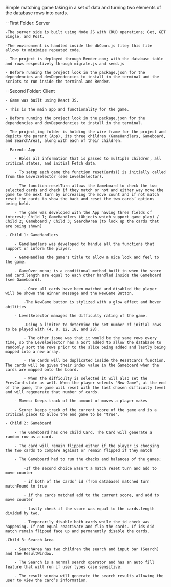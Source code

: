 Simple matching game taking in a set of data and turning two elements of the database rows into cards. 

--First Folder: Server

    -The server side is built using Node JS with CRUD operations; Get, GET Single, and Post. 
    
    -The environment is handled inside the dbConn.js file; this file allows to minimize repeated code. 
   
    - The project is deployed through Render.com; with the database table and rows respectively through migrate.js and seed.js
    
    - Before running the project look in the package.json for the dependencies and devDependencies to install in the terminal and the scripts to run inside the terminal and Render.


--Second Folder: Client

    - Game was built using React JS.

    - This is the main app and functionality for the game.
   
    - Before running the project look in the package.json for the dependencies and devDependencies to install in the terminal.
    
    - The project_img folder is holding the wire frame for the project and depicts the parent (App), its three children (GameHandlers, Gameboard, and SearchArea), along with each of their children.
    
    - Parent: App
       
        - Holds all information that is passed to multiple children, all critical states, and initial Fetch data.
        
        - To setup each game the function resetCards() is initially called from the LevelSelector (see LevelSelector).
       
        - The function resetTurn allows the Gameboard to check the two selected cards and check if they match or not and either way move the game to the next turn by increasing the move count and if not match reset the cards to show the back and reset the two cards’ options being held.
       
        - The game was developed with the App having three fields of interest; Child 1; GameHandlers (Objects which support game play) / Child 2; Gameboard / Child 3; SearchArea (to look up the cards that are being shown)
    
    - Child 1: GameHandlers

        - GameHandlers was developed to handle all the functions that support or inform the player.

        - GameHandles the game's title to allow a nice look and feel to the game.

        - GameOver menu; is a conditional method built in when the score and card.length are equal to each other handled inside the Gameboard (see Gameboard). 

            - Once all cards have been matched and disabled the player will be shown the Winner message and the NewGame Button.

            -The NewGame button is stylized with a glow effect and hover abilities

        - LevelSelector manages the difficulty rating of the game. 
        
            -Using a limiter to determine the set number of initial rows to be played with (4, 8, 12, 18, and 28). 
            
            - The other issue was that it would be the same rows every time, so the LevelSelector has a Sort added to allow the database to randomly sort the rows prior to the slice being added and lastly being mapped into a new array. 
            
            - The cards will be duplicated inside the ResetCards function. The cards will be given their index value in the Gameboard when the cards are mapped onto the board.

            - When the difficulty is selected it will also set the PrevCard state as well. When the player selects "New Game", at the end of the game, the game will reset with the last chosen difficulty level and will regenerate that number of cards.

        - Moves: Keeps track of the amount of moves a player makes

        - Score: keeps track of the current score of the game and is a critical piece to allow the end game to be "true".

    - Child 2: Gameboard

        - The Gameboard has one child Card. The Card will generate a random row as a card. 

        - The card will remain flipped either if the player is choosing the two cards to compare against or remain flipped if they match

        - The Gameboard had to run the checks and balances of the games;

            -If the second choice wasn't a match reset turn and add to move counter

            - if both of the cards’ id (from database) matched turn matchFound to true

            - if the cards matched add to the current score, and add to move counter

            - lastly check if the score was equal to the cards.length divided by two.

            - Temporarily disable both cards while the id check was happening. If not equal reactivate and flip the cards. If ids did match remain flipped face up and permanently disable the cards.

    -Child 3: Search Area

        - SearchArea has two children the search and input bar (Search) and the ResultWindow.

        - The Search is a normal search operator and has an auto fill feature that will run if user types case sensitive.

        - The result window will generate the search results allowing the user to view the card’s information.
